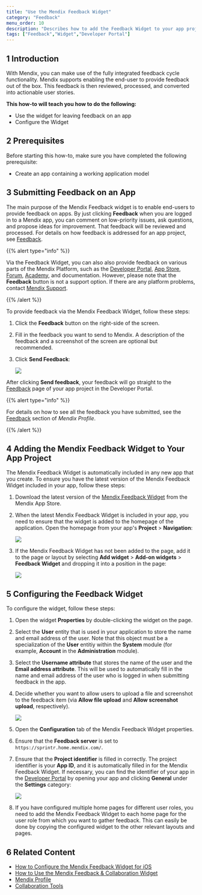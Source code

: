 ```yaml
---
title: "Use the Mendix Feedback Widget"
category: "Feedback"
menu_order: 10
description: "Describes how to add the Feedback Widget to your app project and configure it."
tags: ["Feedback","Widget","Developer Portal"]
---
```


## 1 Introduction

With Mendix, you can make use of the fully integrated feedback cycle functionality. Mendix supports enabling the end-user to provide feedback out of the box. This feedback is then reviewed, processed, and converted into actionable user stories.

**This how-to will teach you how to do the following:**

* Use the widget for leaving feedback on an app
* Configure the Widget

## 2 Prerequisites

Before starting this how-to, make sure you have completed the following prerequisite:

* Create an app containing a working application model

## 3 Submitting Feedback on an App

The main purpose of the Mendix Feedback widget is to enable end-users to provide feedback on apps. By just clicking **Feedback** when you are logged in to a Mendix app, you can comment on low-priority issues, ask questions, and propose ideas for improvement. That feedback will be reviewed and processed. For details on how feedback is addressed for an app project, see [Feedback](/feedback/index).

{{% alert type="info" %}}

Via the Feedback Widget, you can also also provide feedback on various parts of the Mendix Platform, such as the [Developer Portal](https://appstore.home.mendix.com/index3.html), [App Store](https://appstore.home.mendix.com/index3.html), [Forum](https://forum.mendixcloud.com/index4.html), [Academy](https://gettingstarted.mendixcloud.com/link/home), and documentation. However, please note that the **Feedback** button is not a support option. If there are any platform problems, contact [Mendix Support](http://support.mendix.com).

{{% /alert %}}

To provide feedback via the Mendix Feedback Widget, follow these steps:

1. Click the **Feedback** button on the right-side of the screen.
2. Fill in the feedback you want to send to Mendix. A description of the feedback and a screenshot of the screen are optional but recommended.
3. Click **Send Feedback**:

    ![](attachments/feedback-example.png)

After clicking **Send feedback**, your feedback will go straight to the [Feedback](feedback) page of your app project in the Developer Portal.

{{% alert type="info" %}}

For details on how to see all the feedback you have submitted, see the [Feedback](../mendix-profile/index#feedback) section of *Mendix Profile*.

{{% /alert %}}

## 4 Adding the Mendix Feedback Widget to Your App Project

The Mendix Feedback Widget is automatically included in any new app that you create. To ensure you have the latest version of the Mendix Feedback Widget included in your app, follow these steps:

1. Download the latest version of the [Mendix Feedback Widget](https://appstore.home.mendix.com/link/app/199/) from the Mendix App Store.
2. When the latest Mendix Feedback Widget is included in your app, you need to ensure that the widget is added to the homepage of the application. Open the homepage from your app's **Project** > **Navigation**:

    ![](attachments/show-page.png)

3. If the Mendix Feedback Widget has not been added to the page, add it to the page or layout by selecting **Add widget** > **Add-on widgets** > **Feedback Widget** and dropping it into a position in the page:

    ![](attachments/feedback-widget.png)

## 5 Configuring the Feedback Widget

To configure the widget, follow these steps:

1. Open the widget **Properties** by double-clicking the widget on the page. 
2. Select the **User** entity that is used in your application to store the name and email address of the user. Note that this object must be a specialization of the **User** entitiy within the **System** module (for example, **Account** in the **Administration** module).
3. Select the **Username attribute** that stores the name of the user and the **Email address attribute**. This will be used to automatically fill in the name and email address of the user who is logged in when submitting feedback in the app.
4. Decide whether you want to allow users to upload a file and screenshot to the feedback item (via **Allow file upload** and **Allow screenshot upload**, respectively). 

    ![](attachments/edit-widget.png)

5. Open the **Configuration** tab of the Mendix Feedback Widget properties.
6. Ensure that the **Feedback server** is set to `https://sprintr.home.mendix.com/`.
7. Ensure that the **Project identifier** is filled in correctly. The project identifier is your **App ID**, and it is automatically filled in for the Mendix Feedback Widget. If necessary, you can find the identifier of your app in the [Developer Portal](http://home.mendix.com) by opening your app and clicking **General** under the **Settings** category:

    ![](attachments/generalsettings.png)

8. If you have configured multiple home pages for different user roles, you need to add the Mendix Feedback Widget to each home page for the user role from which you want to gather feedback. This can easily be done by copying the configured widget to the other relevant layouts and pages.

## 6 Related Content

* [How to Configure the Mendix Feedback Widget for iOS](/howto/mobile/feedback-widget-ios)
* [How to Use the Mendix Feedback & Collaboration Widget](use-collaboration-widget)
* [Mendix Profile](../mendix-profile/index)
* [Collaboration Tools](../collaborate/index)
